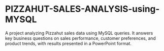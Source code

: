 # PIZZAHUT-SALES-ANALYSIS-using-MYSQL
A project analyzing Pizzahut sales data using MySQL queries. It answers key business questions on sales performance, customer preferences, and product trends, with results presented in a PowerPoint format.
